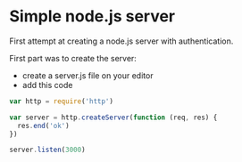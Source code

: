 # Simple node.js server

First attempt at creating a node.js server with authentication.

First part was to create the server:
  - create a server.js file on your editor
  - add this code

```js
var http = require('http')

var server = http.createServer(function (req, res) {
  res.end('ok')
})

server.listen(3000)
```
